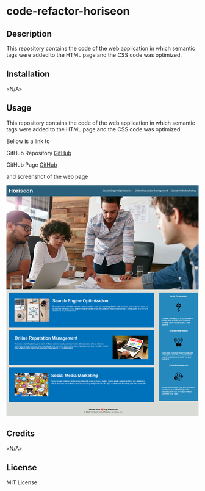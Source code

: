 # code-refactor-horiseon

## Description

This repository contains the code of the web application in which semantic tags were added to the HTML page and the CSS code was optimized.

## Installation

«N/A»

## Usage

This repository contains the code of the web application in which semantic tags were added to the HTML page and the CSS code was optimized.

Bellow is a link to

GitHub Repository [GitHub](https://github.com/Yaroslav09/code-refactor-horiseon)

GitHub Page [GitHub](https://yaroslav09.github.io/code-refactor-horiseon/)

and screenshot of the web page

![Horison](./assets/images/code-refactor-horiseon_.png)

   

## Credits

«N/A»

## License

MIT License